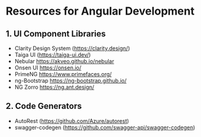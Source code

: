 # Resources for Angular Development


## 1. UI Component Libraries
- Clarity Design System (https://clarity.design/)
- Taiga UI (https://taiga-ui.dev/)
- Nebular https://akveo.github.io/nebular
- Onsen UI https://onsen.io/
- PrimeNG https://www.primefaces.org/
- ng-Bootstrap https://ng-bootstrap.github.io/
- NG Zorro https://ng.ant.design/

## 2. Code Generators
- AutoRest (https://github.com/Azure/autorest)
- swagger-codegen (https://github.com/swagger-api/swagger-codegen)
